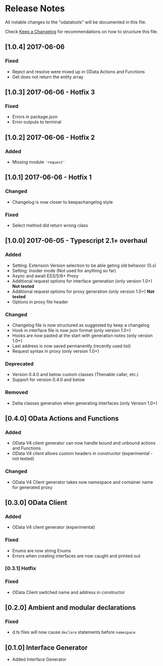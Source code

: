# Release Notes

All notable changes to the "odatatools" will be documented in this file.

Check [Keep a Changelog](http://keepachangelog.com/) for recommendations on how to structure this file.

## [1.0.4] 2017-06-06

### Fixed

* Reject and resolve were mixed up in OData Actions and Functions
* Get does not return the entity array

## [1.0.3] 2017-06-06 - Hotfix 3

### Fixed

* Errors in package.json
* Error outputs to terminal

## [1.0.2] 2017-06-06 - Hotfix 2

### Added

* Missing module `'request'`

## [1.0.1] 2017-06-06 - Hotfix 1

### Changed

* Changelog is now closer to keepachangelog style

### Fixed

* Select method did return wrong class

## [1.0.0] 2017-06-05 - Typescript 2.1+ overhaul

### Added

* Setting: Extension Version selection to be able geting old behavior (0.x)
* Setting: Insider mode (Not used for anything so far)
* Async and await ES3/5/6+ Proxy
* Additional request options for interface generation (only version 1.0+) **Not tested**
* Additional request options for proxy generation (only version 1.0+) **Not tested**
* Options in proxy file header

### Changed

* Changelog file is now structured as suggested by keep a changelog
* Hook in interface file is now json format (only version 1.0+)
* Hooks are now pasted at the start with generation notes (only version 1.0+)
* Last address is now saved permanently (recently used list)
* Request syntax in proxy (only version 1.0+)

### Deprecated

* Version 0.4.0 and below custom classes (Thenable caller, etc.)
* Support for version 0.4.0 and below

### Removed

* Delta classes generation when generating interfaces (only Version 1.0+)

## [0.4.0] OData Actions and Functions

### Added

* OData V4 client generator can now handle bound and unbound actions and Functions
* OData V4 client allows custom headers in constructor (experimental - not tested)

### Changed

* OData V4 Client generator takes now namespace and container name for generated proxy

## [0.3.0] OData Client

### Added

* OData V4 client generator (experimental)

### Fixed

* Enums are now string Enums
* Errors when creating interfaces are now caught and printed out

### [0.3.1] Hotfix

### Fixed

* OData Client switched name and address in constructor

## [0.2.0] Ambient and modular declarations

### Fixed

* d.ts files will now cause `declare` statements before `namespace`

## [0.1.0] Interface Generator

* Added Interface Generator